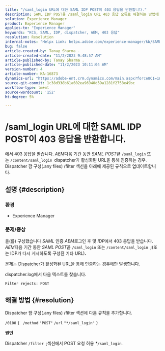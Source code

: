 ```yaml
---
title: "/saml_login URL에 대한 SAML IDP POST이 403 응답을 반환합니다."
description: SAML IDP POST을 /saml_login URL 403 응답 오류로 해결하는 방법에 대해 알아봅니다.
solution: Experience Manager
product: Experience Manager
applies-to: "Experience Manager"
keywords: "KCS, SAML, IDP, dispatcher, AEM, 403 응답"
resolution: Resolution
internal-notes: "Helpx Link: helpx.adobe.com/experience-manager/kb/SAML-IDP-POST-to-saml-login-url-returns-403-response-AEM-6-x0.html"
bug: false
article-created-by: Tanay Sharma .
article-created-date: "11/2/2023 9:48:57 AM"
article-published-by: Tanay Sharma .
article-published-date: "11/2/2023 10:11:04 AM"
version-number: 4
article-number: KA-16873
dynamics-url: "https://adobe-ent.crm.dynamics.com/main.aspx?forceUCI=1&pagetype=entityrecord&etn=knowledgearticle&id=651a8108-6579-ee11-8179-6045bd006149"
source-git-commit: 1c38d338b61a602ea96940d59a1281f2758e49bc
workflow-type: tm+mt
source-wordcount: '152'
ht-degree: 5%

---
```


# /saml_login URL에 대한 SAML IDP POST이 403 응답을 반환합니다.


에서 403 응답을 받습니다. *AEM*&#x200B;다음 기간 동안 *SAML POST*&#x200B;끝 `/saml_login` 또는 `/content/saml_login `dispatcher가 활성화된 URL을 통해 인증하는 경우. Dispatcher 팜 구성(.any files) /filter 섹션을 아래에 제공된 규칙으로 업데이트합니다.

## 설명 {#description}


### 환경

- Experience Manager




### 문제/증상

을(를) 구성했습니다 *SAML* 인증 *AEM*&#x200B;로그인 후 및 *IDP*&#x200B;에서 403 응답을 받습니다. *AEM*&#x200B;다음 기간 동안 *SAML POST*&#x200B;끝 `/saml_login` 또는 `/content/saml_login `<b>;</b>(또는 IDP가 다시 게시하도록 구성된 기타 URL)<b>.</b>

문제는 Dispatcher가 활성화된 URL을 통해 인증하는 경우에만 발생합니다.

dispatcher.log에서 다음 텍스트를 찾습니다.

`Filter rejects: POST`


## 해결 방법 {#resolution}


Dispatcher 팜 구성(.any files) /filter 섹션에 다음 규칙을 추가합니다.

`/0100` `{ ` `/method` `"POST"` `/url` `"*/saml_login"` `}`



<b>원인</b>

Dispatcher `/filter `;섹션에서 POST 요청 허용 *\**`/saml_login`*.*
